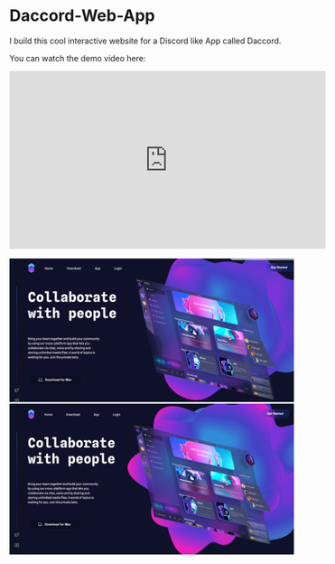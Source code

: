 # Daccord-Web-App

I build this cool interactive website for a Discord like App called Daccord. 

You can watch the demo video here:

<iframe width="560" height="315" src="https://www.youtube.com/embed/V2o8dUzNP-4" frameborder="0" allowfullscreen></iframe>



![Web1](images/Web1.png)
![Web2](images/Web2.png)

